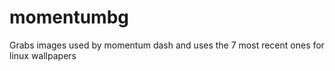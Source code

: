 # momentumbg
Grabs images used by momentum dash and uses the 7 most recent ones for linux wallpapers
